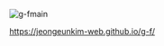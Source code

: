 
![g-fmain](https://github.com/JEONGEUNKIM-WEB/g-f/assets/164719211/c53560f4-4faa-4e13-8337-2aeb237d7ec1)

https://jeongeunkim-web.github.io/g-f/
